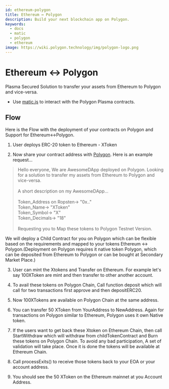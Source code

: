 ```yaml
---
id: ethereum-polygon
title: Ethereum ↔ Polygon
description: Build your next blockchain app on Polygon.
keywords:
  - docs
  - matic
  - polygon
  - ethereum
image: https://wiki.polygon.technology/img/polygon-logo.png
---
```


# Ethereum ↔ Polygon

Plasma Secured Solution to transfer your assets from Ethereum to Polygon and vice-versa.
* Use [matic.js](https://github.com/maticnetwork/matic.js) to interact with the Polygon Plasma contracts.

## Flow
Here is the Flow with the deployment of your contracts on Polygon and Support for Ethereum↔Polygon.

1. User deploys ERC-20 token to Ethereum - XToken

2. Now share your contract address with [Polygon](https://t.me/joinchat/HkoSvlDKW0qKs_kK4Ow0hQ). Here is an example request...

>Hello everyone, We are AwesomeDApp deployed on Polygon. Looking for a solution to transfer my assets from Ethereum to Polygon and vice-versa. <br/><br/>
A short description on my AwesomeDApp...<br/><br/>
Token_Address on Ropsten-> "0x.."<br/>
Token_Name-> "XToken"<br/>
Token_Symbol-> "X"<br/>
Token_Decimals-> "18"<br/><br/>
Requesting you to Map these tokens to Polygon Testnet Version.<br/>

We will deploy a Child Contract for you on Polygon which can be flexible based on the requirements and mapped to your tokens Ethereum ↔ Polygon.(Deployment on Polygon requires it native token Polygon, which can be deposited from Ethereum to Polygon or can be bought at Secondary Market Place.)

3. User can mint the Xtokens and Transfer on Ethereum. For example let's say 100XToken are mint and then transfer to other another account.

4. To avail these tokens on Polygon Chain, Call function deposit which will call for two transactions first approve and then depositERC20.

5. Now 100XTokens are available on Polygon Chain at the same address.

6. You can transfer 50 XToken from YourAddress to NewAddress. Again for transactions on Polygon similar to Ethereum, Polygon uses it own Native token.

7. If the users want to get back these Xtoken on Ethereum Chain, then call StartWithdraw which will withdraw from childTokenContract and Burn these tokens on Polygon Chain. To avoid any bad participation, A set of validation will take place. Once it is done the tokens will be available at Ethereum Chain.

8. Call processExits() to receive those tokens back to your EOA or your account address.

9. You should see the 50 XToken on the Ethereum mainnet at you Account Address.
